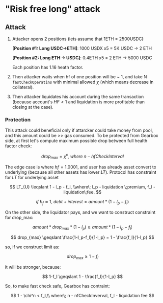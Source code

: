 # "Risk free long" attack

## Attack

1. Attacker opens 2 positions (lets assume that 1ETH = 2500USDC)

   **\[Position #1:  Long USDC->ETH]**: 1000 USDX x5 = 5K USDC -> 2 ETH

   **\[Position #2:  Long ETH -> USDC]**: 0.4ETH x5 = 2 ETH -> 5000 USDC

   Each position has 1.16 heath factor.
2. Then attacker waits when hf of one position will be \~ 1, and take N `fastCheckOperatins` with minimal allowed $\chi$ (which means decrease in collateral).
3. Then attacker liquidates his account during the same transaction (because account's $HF < 1$ and liquidation is more profitable than closing at the case).

### Protection

This attack could beneficial only if attarcker could take money from pool, and this amount could be >> gas consumed. To be protected from Gearbox side, at first let's compute maximum possible drop between full health factor check:

$$
drop_{max} = \chi^{n}, where\;n\;-\;hfCheckInterval
$$

The edge case is where $hf = 1.0001$, and user has already asset convert to underlying (because all other assets has lower $LT$). Protocol has constraint for $LT$ for underlying asset

$$
LT_{U} \leqslant 1 - l_p - f_l, \\where\; l_p - liquidation \;premium, f_l - liquidation\;fee.
$$

$$
if\; h_f\approx 1,\;debt + interest = amount*(1-l_p-f_l)
$$

On the other side, the liquidator pays, and we want to construct constraint for drop\_max:

$$
amount * drop_{max} * (1-l_p) \geqslant amount * (1-l_p -f_l)
$$

$$
drop_{max} \geqslant \frac{1-l_p-f_l}{1-l_p} = 1 - \frac{f_l}{1-l_p}
$$

so, if we construct limit as:

$$
drop_{max}\geqslant 1-f_l
$$

it will be stronger, because:

$$
1-f_l \geqslant 1 - \frac{f_l}{1-l_p}
$$

So, to make fast check safe, Gearbox has contraint:

$$
1 - \chi^n < f_l,\\ where\; n - nfCheckInverval, f_l  - liquidation fee
$$
